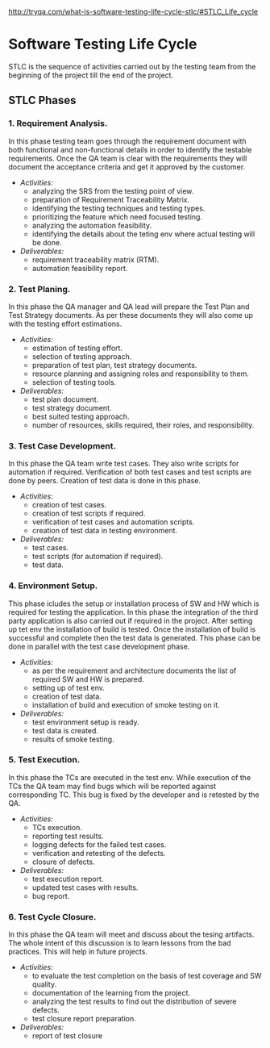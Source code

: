 http://tryqa.com/what-is-software-testing-life-cycle-stlc/#STLC_Life_cycle


# Software Testing Life Cycle
STLC is the sequence of activities carried out by the testing team from the beginning of the project till the end of the project.

## STLC Phases

### 1. Requirement Analysis.
In this phase testing team goes through the requirement document with both functional and non-functional details in order to identify the testable requirements. Once the QA team is clear with the requirements they will document the acceptance criteria and get it approved by the customer.

- *Activities:*
    - analyzing the SRS from the testing point of view.
    - preparation of Requirement Traceability Matrix.
    - identifying the testing techniques and testing types.
    - prioritizing the feature which need focused testing.
    - analyzing the automation feasibility.
    - identifying the details about the teting env where actual testing will be done.
- *Deliverables:*
    - requirement traceability matrix (RTM).
    - automation feasibility report.

### 2. Test Planing.
In this phase the QA manager and QA lead will prepare the Test Plan and Test Strategy documents. As per these documents they will also come up with the testing effort estimations.

- *Activities:*
    - estimation of testing effort.
    - selection of testing approach.
    - preparation of test plan, test strategy documents.
    - resource planning and assigning roles and responsibility to them.
    - selection of testing tools.
- *Deliverables:*
    - test plan document.
    - test strategy document.
    - best suited testing approach.
    - number of resources, skills required, their roles, and responsibility.

### 3. Test Case Development.
In this phase the QA team write test cases. They also write scripts for automation if required. Verification of both test cases and test scripts are done by peers. Creation of test data is done in this phase.

- *Activities:*
    - creation of test cases.
    - creation of test scripts if required.
    - verification of test cases and automation scripts.
    - creation of test data in testing environment.
- *Deliverables:*
    - test cases.
    - test scripts (for automation if required).
    - test data.

### 4. Environment Setup.
This phase icludes the setup or installation process of SW and HW which is required for testing the application. In this phase the integration of the third party application is also carried out if required in the project. After setting up tet env the installation of build is tested. Once the installation of build is successful and complete then the test data is generated. This phase can be done in parallel with the test case development phase.
- *Activities:*
    - as per the requirement and architecture documents the list of required SW and HW is prepared.
    - setting up of test env.
    - creation of test data.
    - installation of build and execution of smoke testing on it.
- *Deliverables:*
    - test environment setup is ready.
    - test data is created.
    - results of smoke testing.

### 5. Test Execution.
In this phase the TCs are executed in the test env. While execution of the TCs the QA team may find bugs which will be reported against corresponding TC. This bug is fixed by the developer and is retested by the QA.
- *Activities:*
    - TCs execution.
    - reporting test results.
    - logging defects for the failed test cases.
    - verification and retesting of the defects.
    - closure of defects.
- *Deliverables:*
    - test execution report.
    - updated test cases with results.
    - bug report.

### 6. Test Cycle Closure.
In this phase the QA team will meet and discuss about the tesing artifacts. The whole intent of this discussion is to learn lessons from the bad practices. This will help in future projects.
- *Activities:*
    - to evaluate the test completion on the basis of test coverage and SW quality.
    - documentation of the learning from the project.
    - analyzing the test results to find out the distribution of severe defects.
    - test closure report preparation.
- *Deliverables:*
    - report of test closure